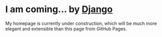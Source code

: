 # I am coming... by [Django](https://djangoproject.com)

My homepage is currently under construction, which will be much more elegant and extensible than this page from GitHub Pages.
